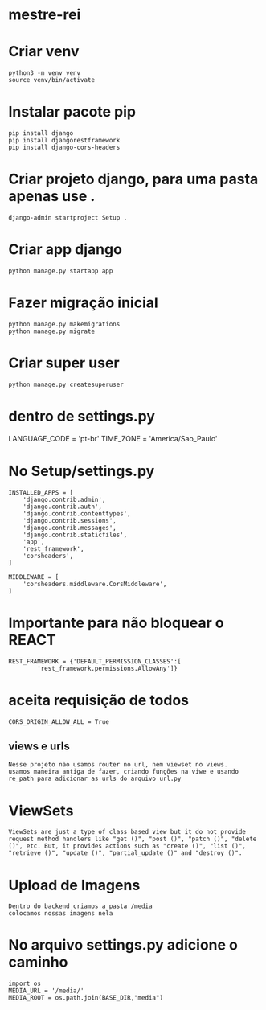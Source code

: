 # mestre-rei

# Criar venv
    python3 -m venv venv
    source venv/bin/activate
    
# Instalar pacote pip
    pip install django
    pip install djangorestframework
    pip install django-cors-headers

# Criar projeto django, para uma pasta apenas use .
    django-admin startproject Setup .
# Criar app django
    python manage.py startapp app


# Fazer migração inicial
    python manage.py makemigrations
    python manage.py migrate

# Criar super user
    python manage.py createsuperuser

# dentro de settings.py
LANGUAGE_CODE = 'pt-br'
TIME_ZONE = 'America/Sao_Paulo'

# No Setup/settings.py
    INSTALLED_APPS = [
        'django.contrib.admin',
        'django.contrib.auth',
        'django.contrib.contenttypes',
        'django.contrib.sessions',
        'django.contrib.messages',
        'django.contrib.staticfiles',
        'app',
        'rest_framework',
        'corsheaders',
    ]

    MIDDLEWARE = [
        'corsheaders.middleware.CorsMiddleware',
    ]

# Importante para não bloquear o REACT
    REST_FRAMEWORK = {'DEFAULT_PERMISSION_CLASSES':[
            'rest_framework.permissions.AllowAny']}

# aceita requisição de todos 
    CORS_ORIGIN_ALLOW_ALL = True


## views e urls
    Nesse projeto não usamos router no url, nem viewset no views.
    usamos maneira antiga de fazer, criando funções na viwe e usando re_path para adicionar as urls do arquivo url.py

# ViewSets
    ViewSets are just a type of class based view but it do not provide request method handlers like "get ()", "post ()", "patch ()", "delete ()", etc. But, it provides actions such as "create ()", "list ()", "retrieve ()", "update ()", "partial_update ()" and "destroy ()".


# Upload de Imagens
    Dentro do backend criamos a pasta /media
    colocamos nossas imagens nela

# No arquivo settings.py adicione o caminho
    import os
    MEDIA_URL = '/media/'
    MEDIA_ROOT = os.path.join(BASE_DIR,"media")
